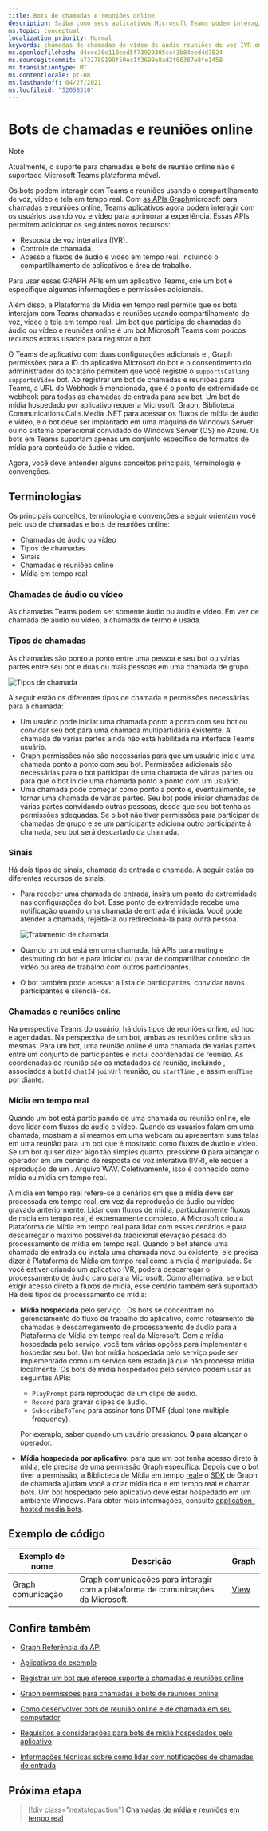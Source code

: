 ```yaml
---
title: Bots de chamadas e reuniões online
description: Saiba como seus aplicativos Microsoft Teams podem interagir com usuários usando voz e vídeo usando APIs do Microsoft Graph para chamadas e reuniões online.
ms.topic: conceptual
localization_priority: Normal
keywords: chamadas de chamadas de vídeo de áudio reuniões de voz IVR online
ms.openlocfilehash: d4cec30e110eed5f73929305cc43b84eed4d7524
ms.sourcegitcommit: a732789190f59ec1f3699e8ad2f06387e8fe1458
ms.translationtype: MT
ms.contentlocale: pt-BR
ms.lasthandoff: 04/27/2021
ms.locfileid: "52058310"
---
```

# <a name="calls-and-online-meetings-bots"></a>Bots de chamadas e reuniões online

> [!NOTE]
> Atualmente, o suporte para chamadas e bots de reunião online não é suportado Microsoft Teams plataforma móvel.

Os bots podem interagir com Teams e reuniões usando o compartilhamento de voz, vídeo e tela em tempo real. Com [as APIs Graph](/graph/api/resources/communications-api-overview?view=graph-rest-beta&preserve-view=true)microsoft para chamadas e reuniões online, Teams aplicativos agora podem interagir com os usuários usando voz e vídeo para aprimorar a experiência. Essas APIs permitem adicionar os seguintes novos recursos:

* Resposta de voz interativa (IVR).
* Controle de chamada.
* Acesso a fluxos de áudio e vídeo em tempo real, incluindo o compartilhamento de aplicativos e área de trabalho.

Para usar essas GRAPH APIs em um aplicativo Teams, crie um bot e especifique algumas informações e permissões adicionais.

Além disso, a Plataforma de Mídia em tempo real permite que os bots interajam com Teams chamadas e reuniões usando compartilhamento de voz, vídeo e tela em tempo real. Um bot que participa de chamadas de áudio ou vídeo e reuniões online é um bot Microsoft Teams com poucos recursos extras usados para registrar o bot.

O Teams de aplicativo com duas configurações adicionais e , Graph permissões para a ID do aplicativo Microsoft do bot e o consentimento do administrador do locatário permitem que você registre o `supportsCalling` `supportsVideo` bot. Ao registrar um bot de chamadas e reuniões para Teams, a URL do Webhook é mencionada, que é o ponto de extremidade de webhook para todas as chamadas de entrada para seu bot. Um bot de mídia hospedado por aplicativo requer a Microsoft. Graph. Biblioteca Communications.Calls.Media .NET para acessar os fluxos de mídia de áudio e vídeo, e o bot deve ser implantado em uma máquina do Windows Server ou no sistema operacional convidado do Windows Server (OS) no Azure. Os bots em Teams suportam apenas um conjunto específico de formatos de mídia para conteúdo de áudio e vídeo.

Agora, você deve entender alguns conceitos principais, terminologia e convenções.

## <a name="terminologies"></a>Terminologias

Os principais conceitos, terminologia e convenções a seguir orientam você pelo uso de chamadas e bots de reuniões online:

* Chamadas de áudio ou vídeo
* Tipos de chamadas
* Sinais
* Chamadas e reuniões online
* Mídia em tempo real

### <a name="audio-or-video-calls"></a>Chamadas de áudio ou vídeo

As chamadas Teams podem ser somente áudio ou áudio e vídeo. Em vez de chamada de áudio ou vídeo, a chamada de termo é usada.

### <a name="call-types"></a>Tipos de chamadas

As chamadas são ponto a ponto entre uma pessoa e seu bot ou várias partes entre seu bot e duas ou mais pessoas em uma chamada de grupo.

![Tipos de chamada](~/assets/images/calls-and-meetings/call-types.png)

A seguir estão os diferentes tipos de chamada e permissões necessárias para a chamada:

* Um usuário pode iniciar uma chamada ponto a ponto com seu bot ou convidar seu bot para uma chamada multipartidária existente. A chamada de várias partes ainda não está habilitada na interface Teams usuário.
* Graph permissões não são necessárias para que um usuário inicie uma chamada ponto a ponto com seu bot. Permissões adicionais são necessárias para o bot participar de uma chamada de várias partes ou para que o bot inicie uma chamada ponto a ponto com um usuário.
* Uma chamada pode começar como ponto a ponto e, eventualmente, se tornar uma chamada de várias partes. Seu bot pode iniciar chamadas de várias partes convidando outras pessoas, desde que seu bot tenha as permissões adequadas. Se o bot não tiver permissões para participar de chamadas de grupo e se um participante adiciona outro participante à chamada, seu bot será descartado da chamada.

### <a name="signals"></a>Sinais

Há dois tipos de sinais, chamada de entrada e chamada. A seguir estão os diferentes recursos de sinais:

* Para receber uma chamada de entrada, insira um ponto de extremidade nas configurações do bot. Esse ponto de extremidade recebe uma notificação quando uma chamada de entrada é iniciada. Você pode atender a chamada, rejeitá-la ou redirecioná-la para outra pessoa.

    ![Tratamento de chamada](~/assets/images/calls-and-meetings/call-handling.png)

* Quando um bot está em uma chamada, há APIs para muting e desmuting do bot e para iniciar ou parar de compartilhar conteúdo de vídeo ou área de trabalho com outros participantes.
* O bot também pode acessar a lista de participantes, convidar novos participantes e silenciá-los.

### <a name="calls-and-online-meetings"></a>Chamadas e reuniões online

Na perspectiva Teams do usuário, há dois tipos de reuniões online, ad hoc e agendadas. Na perspectiva de um bot, ambas as reuniões online são as mesmas. Para um bot, uma reunião online é uma chamada de várias partes entre um conjunto de participantes e inclui coordenadas de reunião. As coordenadas de reunião são os metadados da reunião, incluindo , associados à `botId` `chatId` `joinUrl` reunião, ou `startTime` , e assim `endTime` por diante.

### <a name="real-time-media"></a>Mídia em tempo real

Quando um bot está participando de uma chamada ou reunião online, ele deve lidar com fluxos de áudio e vídeo. Quando os usuários falam em uma chamada, mostram a si mesmos em uma webcam ou apresentam suas telas em uma reunião para um bot que é mostrado como fluxos de áudio e vídeo. Se um bot quiser dizer algo tão simples quanto, pressione **0** para alcançar o operador em um cenário de resposta de voz interativa (IVR), ele requer a reprodução de um . Arquivo WAV. Coletivamente, isso é conhecido como mídia ou mídia em tempo real.

A mídia em tempo real refere-se a cenários em que a mídia deve ser processada em tempo real, em vez da reprodução de áudio ou vídeo gravado anteriormente. Lidar com fluxos de mídia, particularmente fluxos de mídia em tempo real, é extremamente complexo. A Microsoft criou a Plataforma de Mídia em tempo real para lidar com esses cenários e para descarregar o máximo possível da tradicional elevação pesada do processamento de mídia em tempo real. Quando o bot atende uma chamada de entrada ou instala uma chamada nova ou existente, ele precisa dizer à Plataforma de Mídia em tempo real como a mídia é manipulada. Se você estiver criando um aplicativo IVR, poderá descarregar o processamento de áudio caro para a Microsoft. Como alternativa, se o bot exigir acesso direto a fluxos de mídia, esse cenário também será suportado. Há dois tipos de processamento de mídia:

* **Mídia hospedada** pelo serviço : Os bots se concentram no gerenciamento do fluxo de trabalho do aplicativo, como roteamento de chamadas e descarregamento de processamento de áudio para a Plataforma de Mídia em tempo real da Microsoft. Com a mídia hospedada pelo serviço, você tem várias opções para implementar e hospedar seu bot. Um bot mídia hospedada pelo serviço pode ser implementado como um serviço sem estado já que não processa mídia localmente. Os bots de mídia hospedados pelo serviço podem usar as seguintes APIs:

    * `PlayPrompt` para reprodução de um clipe de áudio.
    * `Record` para gravar clipes de áudio.
    * `SubscribeToTone` para assinar tons DTMF (dual tone multiple frequency).

    Por exemplo, saber quando um usuário pressionou **0** para alcançar o operador.

* **Mídia hospedada por aplicativo**: para que um bot tenha acesso direto à mídia, ele precisa de uma permissão Graph específica. Depois que o bot tiver a permissão, a Biblioteca de Mídia em tempo [real](https://www.nuget.org/packages/Microsoft.Graph.Communications.Calls.Media/)e o [SDK](https://microsoftgraph.github.io/microsoft-graph-comms-samples/docs/articles/index.html#graph-calling-sdk-and-stateful-client-builder) de Graph de chamada ajudam você a criar mídia rica e em tempo real e chamar bots. Um bot hospedado pelo aplicativo deve estar hospedado em um ambiente Windows. Para obter mais informações, consulte [application-hosted media bots](./requirements-considerations-application-hosted-media-bots.md).

## <a name="code-sample"></a>Exemplo de código

| **Exemplo de nome** | **Descrição** | **Graph** |
|---------------|----------|--------|
| Graph comunicação | Graph comunicações para interagir com a plataforma de comunicações da Microsoft. | [View](https://github.com/microsoftgraph/microsoft-graph-comms-samples) |

## <a name="see-also"></a>Confira também

- [Graph Referência da API](/graph/api/resources/communications-api-overview?view=graph-rest-beta&preserve-view=true)

- [Aplicativos de exemplo](https://github.com/microsoftgraph/microsoft-graph-comms-samples)

- [Registrar um bot que oferece suporte a chamadas e reuniões online](./registering-calling-bot.md)

- [Graph permissões para chamadas e bots de reuniões online](./registering-calling-bot.md#add-graph-permissions)

- [Como desenvolver bots de reunião online e de chamada em seu computador](./debugging-local-testing-calling-meeting-bots.md)

- [Requisitos e considerações para bots de mídia hospedados pelo aplicativo](./requirements-considerations-application-hosted-media-bots.md)

- [Informações técnicas sobre como lidar com notificações de chamadas de entrada](./call-notifications.md)

## <a name="next-step"></a>Próxima etapa

> [!div class="nextstepaction"]
> [Chamadas de mídia e reuniões em tempo real](~/bots/calls-and-meetings/real-time-media-concepts.md)

